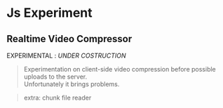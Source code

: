 # Js Experiment

## Realtime Video Compressor

EXPERIMENTAL : *UNDER COSTRUCTION*

> Experimentation on client-side video compression before possible uploads to the server.<br>
Unfortunately it brings problems.

> extra: chunk file reader
